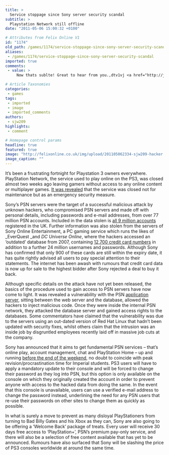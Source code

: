 ```yaml
---
title: >
  Service stoppage since Sony server security scandal
subtitle: >
  Playstation Network still offline
date: "2011-05-06 15:00:32 +0100"

# Attributes from Felix Online V1
id: "1174"
old_path: /games/1174/service-stoppage-since-sony-server-security-scandal
aliases:
 - /games/1174/service-stoppage-since-sony-server-security-scandal
imported: true
comments:
 - value: >
     Now thats sublte! Great to hear from you.,dtv1vj <a href="http://jvzdafakcvuy.com/">jvzdafakcvuy</a>

# Article Taxonomies
categories:
 - games
tags:
 - imported
 - image
 - imported_comments
authors:
 - sjw209
highlights:
 - comment

# Homepage control params
headline: true
featured: true
image: "http://felixonline.co.uk/img/upload/201105062334-sjw209-hacker.jpg"
image_caption: ""
---
```


It’s been a frustrating fortnight for Playstation 3 owners everywhere. PlayStation Network, the service used to play online on the PS3, was closed almost two weeks ago leaving gamers without access to any online content or multiplayer games. [It was revealed](http://blog.us.playstation.com/2011/04/26/update-on-playstation-network-and-qriocity/) that the service was closed not for maintenance but as an emergency security measure.

Sony’s PSN servers were the target of a successful malicious attack by unknown hackers, who compromised PSN servers and made off with personal details, including passwords and e-mail addresses, from over 77 million PSN accounts. Included in the data stolen is [all 9 million accounts](http://www.ps3hax.net/2011/05/psn-accounts-regional-breakdown/) registered in the UK. Further information was also stolen from the servers of Sony Online Entertainment, a PC gaming service which runs the likes of _EverQuest _and _DC Universe Online_, where the hackers accessed an ‘outdated’ database from 2007, containing [12,700 credit card numbers](http://www.soe.com/securityupdate/pressrelease.vm) in addition to a further 24 million usernames and passwords. Although Sony has confirmed that only 900 of these cards are still within the expiry date, it has quite rightly advised all users to pay special attention to their statements. The internet has been awash with rumours that credit card data is now up for sale to the highest bidder after Sony rejected a deal to buy it back.

Although specific details on the attack have not yet been released, the basics of the procedure used to gain access to PSN servers have now come to light. It was revealed a vulnerability with the PSN [application server](http://www.ps3hax.net/wp-content/uploads/2011/05/psn-diagram.jpg), sitting between the web server and the database, allowed the hackers to inject malicious code. Once they were inside the internal PSN network, they attacked the database server and gained access rights to the databases. Some commentators have claimed that the vulnerability was due to the servers using an out-dated version of Red Hat Linux that hadn’t been updated with security fixes, whilst others claim that the intrusion was an inside job by disgruntled employees recently laid off in massive job cuts at the company.

Sony has announced that it aims to get fundamental PSN services – that’s online play, account management, chat and PlayStation Home – up and running [before the end of the weekend](http://us.playstation.com/support/answer/index.htm?a_id=2185), no doubt to coincide with peak revision/procrastination time for Imperial students. PS3 users will have to apply a mandatory update to their console and will be forced to change their password as they log into PSN, but this option is only available on the console on which they originally created the account in order to prevent anyone with access to the hacked data from doing the same. In the event that this console is unavailable, users can use a verified e-mail address to change the password instead, underlining the need for any PSN users that re-use their passwords on other sites to change them as quickly as possible.

In what is surely a move to prevent as many disloyal PlayStationers from turning to Bad Billy Gates and his Xbox as they can, Sony are also going to be offering a ‘Welcome Back’ package of treats. Every user will receive 30 days free access to ‘PlayStation+’, PSN’s premium pay-only service, and there will also be a selection of free content available that has yet to be announced. Rumours have also surfaced that Sony will be slashing the price of PS3 consoles worldwide at around the same time.
